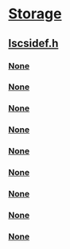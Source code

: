 # [Storage](../_storage/index.md)
## [Iscsidef.h](index.md)
### [None](../iscsidef/ne-iscsidef-piscsiipaddresstype.md)
### [None](../iscsidef/ne-iscsidef-piscsi_auth_types.md)
### [None](../iscsidef/ne-iscsidef-piscsi_digest_types.md)
### [None](../iscsidef/ns-iscsidef-_iscsi_ip_address.md)
### [None](../iscsidef/ns-iscsidef-_iscsi_loginoptions.md)
### [None](../iscsidef/ns-iscsidef-_iscsi_lunlist.md)
### [None](../iscsidef/ns-iscsidef-_iscsi_targetmapping.md)
### [None](../iscsidef/ns-iscsidef-_iscsi_targetportal.md)
### [None](../iscsidef/ns-iscsidef-_iscsi_targetportalgroup.md)
